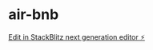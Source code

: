 # air-bnb

[Edit in StackBlitz next generation editor ⚡️](https://stackblitz.com/~/github.com/Alejandro906/air-bnb)